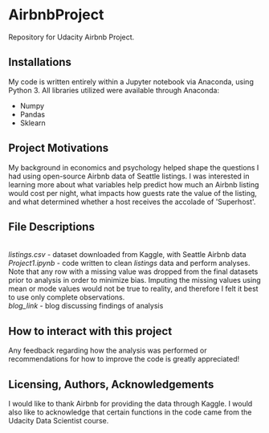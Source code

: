 # AirbnbProject
Repository for Udacity Airbnb Project.

## Installations
My code is written entirely within a Jupyter notebook via Anaconda, using Python 3. 
All libraries utilized were available through Anaconda:
  - Numpy
  - Pandas
  - Sklearn

## Project Motivations
My background in economics and psychology helped shape the questions I had using open-source Airbnb data of Seattle listings.
I was interested in learning more about what variables help predict how much an Airbnb listing would cost per night, what impacts how guests rate the value of the listing, and what determined whether a host receives the accolade of 'Superhost'.

## File Descriptions
<br> *listings.csv* - dataset downloaded from Kaggle, with Seattle Airbnb data
<br> *Project1.ipynb* - code written to clean *listings* data and perform analyses. Note that any row with a missing value was dropped from the final datasets prior to analysis in order to minimize bias. Imputing the missing values using mean or mode values would not be true to reality, and therefore I felt it best to use only complete observations. 
<br> *blog_link* - blog discussing findings of analysis

## How to interact with this project
Any feedback regarding how the analysis was performed or recommendations for how to improve the code is greatly appreciated!

## Licensing, Authors, Acknowledgements
I would like to thank Airbnb for providing the data through Kaggle. I would also like to acknowledge that certain functions in the code came from the Udacity Data Scientist course. 
